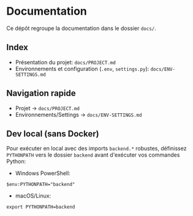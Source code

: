 # Documentation

Ce dépôt regroupe la documentation dans le dossier `docs/`.

## Index

- Présentation du projet: `docs/PROJECT.md`
- Environnements et configuration (`.env`, `settings.py`): `docs/ENV-SETTINGS.md`

## Navigation rapide

- Projet → `docs/PROJECT.md`
- Environnements/Settings → `docs/ENV-SETTINGS.md`

## Dev local (sans Docker)

Pour exécuter en local avec des imports `backend.*` robustes, définissez `PYTHONPATH` vers le dossier `backend` avant d'exécuter vos commandes Python:

- Windows PowerShell:

```
$env:PYTHONPATH="backend"
```

- macOS/Linux:

```
export PYTHONPATH=backend
```

